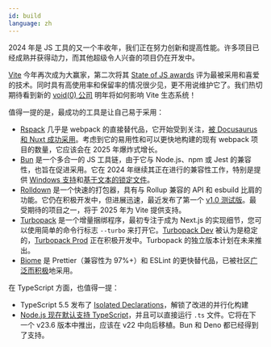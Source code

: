 ```yaml
---
id: build
language: zh
---
```


2024 年是 JS 工具的又一个丰收年，我们正在努力创新和提高性能。许多项目已经成熟并获得动力，而其他超级令人兴奋的项目仍在开发中。

[Vite](https://vite.dev/) 今年再次成为大赢家，第二次将其 [State of JS awards](https://2024.stateofjs.com/en-US/awards/) 评为最被采用和喜爱的技术。同时具有高使用率和保留率的情况很少见，更不用说维护它了。我们热切期待看到新的 [void(0) 公司](https://voidzero.dev/) 明年将如何影响 Vite 生态系统！

值得一提的是，最成功的工具是让自己易于采用：

- [Rspack](https://rspack.dev/) 几乎是 webpack 的直接替代品，它开始受到关注，[被 Docusaurus 和 Nuxt 成功采用](https://rspack.dev/blog/announcing-1-1#ecosystem)。考虑到它的易用性和可以更快地构建的现有 webpack 项目的数量，它应该会在 2025 年爆炸式增长。
- [Bun](https://bun.sh/) 是一个多合一的 JS 工具链，由于它与 Node.js、npm 或 Jest 的兼容性，也旨在促进采用。它在 2024 年继续其正在进行的兼容性工作，特别是提供 [Windows 支持](https://bun.sh/blog/bun-v1.1)和[基于文本的锁定文件](https://bun.sh/blog/bun-lock-text-lockfile)。
- [Rolldown](https://github.com/rolldown/rolldown) 是一个快速的打包器，具有与 Rollup 兼容的 API 和 esbuild 比肩的功能。它仍在积极开发中，但进展迅速，最近发布了第一个 [v1.0 测试版](https://github.com/rolldown/rolldown/releases/tag/v1.0.0-beta.1)。最受期待的项目之一，将于 2025 年为 Vite 提供支持。
- [Turbopack](https://turbo.build/pack/docs) 是一个增量捆绑程序，最初专注于成为 Next.js 的实现细节，您可以使用简单的命令行标志 `--turbo` 来打开它。[Turbopack Dev](https://nextjs.org/blog/turbopack-for-development-stable) 被认为是稳定的，[Turbopack Prod](https://areweturboyet.com/) 正在积极开发中。Turbopack 的独立版本计划在未来推出。
- [Biome](https://biomejs.dev/) 是 Prettier（兼容性为 97%+）和 ESLint 的更快替代品，已被社区[广泛而积极](https://biomejs.dev/blog/biome-v1-9/#one-year-of-biome)地采用。

在 TypeScript 方面，也值得一提：

- TypeScript 5.5 发布了 [Isolated Declarations](https://devblogs.microsoft.com/typescript/announcing-typescript-5-5/#isolated-declarations)，解锁了改进的并行化构建
- [Node.js 现在默认支持 TypeScript](https://www.totaltypescript.com/typescript-is-coming-to-node-23)，并且可以直接运行 `.ts` 文件。它将在下一个 v23.6 版本中推出，应该在 v22 中向后移植。Bun 和 Deno 都已经得到了支持。
